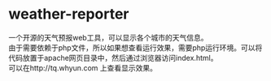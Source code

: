 weather-reporter
================

一个开源的天气预报web工具，可以显示各个城市的天气信息。  
由于需要依赖于php文件，所以如果想查看运行效果，需要php运行环境。可以将代码放置于apache网页目录中，然后通过浏览器访问index.html。  
可以在http://tq.whyun.com 上查看显示效果。
